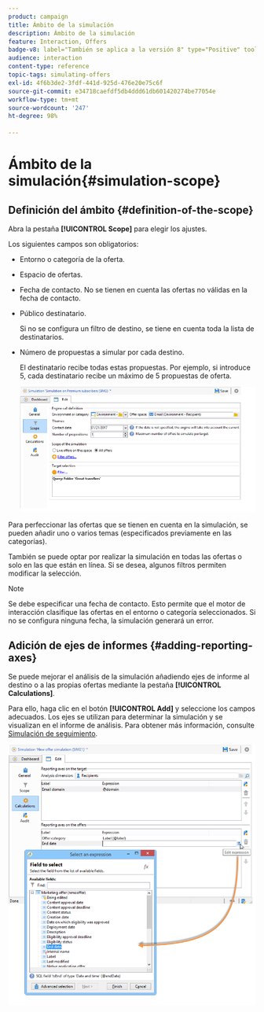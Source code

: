 ```yaml
---
product: campaign
title: Ámbito de la simulación
description: Ámbito de la simulación
feature: Interaction, Offers
badge-v8: label="También se aplica a la versión 8" type="Positive" tooltip="También se aplica a Campaign v8"
audience: interaction
content-type: reference
topic-tags: simulating-offers
exl-id: 4f6b3de2-3fdf-441d-925d-476e20e75c6f
source-git-commit: e34718caefdf5db4ddd61db601420274be77054e
workflow-type: tm+mt
source-wordcount: '247'
ht-degree: 98%

---
```


# Ámbito de la simulación{#simulation-scope}



## Definición del ámbito {#definition-of-the-scope}

Abra la pestaña **[!UICONTROL Scope]** para elegir los ajustes.

Los siguientes campos son obligatorios:

* Entorno o categoría de la oferta.
* Espacio de ofertas.
* Fecha de contacto. No se tienen en cuenta las ofertas no válidas en la fecha de contacto.
* Público destinatario.

  Si no se configura un filtro de destino, se tiene en cuenta toda la lista de destinatarios.

* Número de propuestas a simular por cada destino.

  El destinatario recibe todas estas propuestas. Por ejemplo, si introduce 5, cada destinatario recibe un máximo de 5 propuestas de oferta.

  ![](assets/offer_simulation_009.png)

Para perfeccionar las ofertas que se tienen en cuenta en la simulación, se pueden añadir uno o varios temas (especificados previamente en las categorías).

También se puede optar por realizar la simulación en todas las ofertas o solo en las que están en línea. Si se desea, algunos filtros permiten modificar la selección.

>[!NOTE]
>
>Se debe especificar una fecha de contacto. Esto permite que el motor de interacción clasifique las ofertas en el entorno o categoría seleccionados. Si no se configura ninguna fecha, la simulación generará un error.

## Adición de ejes de informes {#adding-reporting-axes}

Se puede mejorar el análisis de la simulación añadiendo ejes de informe al destino o a las propias ofertas mediante la pestaña **[!UICONTROL Calculations]**.

Para ello, haga clic en el botón **[!UICONTROL Add]** y seleccione los campos adecuados. Los ejes se utilizan para determinar la simulación y se visualizan en el informe de análisis. Para obtener más información, consulte [Simulación de seguimiento](../../interaction/using/simulation-tracking.md).

![](assets/offer_simulation_011.png)

